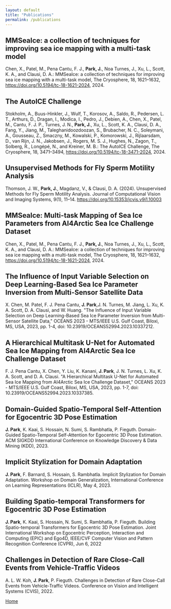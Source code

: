 ```yaml
---
layout: default
title: "Publications"
permalink: /publications
---
```


## MMSeaIce: a collection of techniques for improving sea ice mapping with a multi-task model
Chen, X., Patel, M., Pena Cantu, F. J., **Park, J.**, Noa Turnes, J., Xu, L., Scott, K. A., and Clausi, D. A.: MMSeaIce: a collection of techniques for improving sea ice mapping with a multi-task model, The Cryosphere, 18, 1621–1632, https://doi.org/10.5194/tc-18-1621-2024, 2024. 

## The AutoICE Challenge
Stokholm, A., Buus-Hinkler, J., Wulf, T., Korosov, A., Saldo, R., Pedersen, L. T., Arthurs, D., Dragan, I., Modica, I., Pedro, J., Debien, A., Chen, X., Patel, M., Cantu, F. J. P., Turnes, J. N., **Park, J.**, Xu, L., Scott, K. A., Clausi, D. A., Fang, Y., Jiang, M., Taleghanidoozdoozan, S., Brubacher, N. C., Soleymani, A., Gousseau, Z., Smaczny, M., Kowalski, P., Komorowski, J., Rijlaarsdam, D., van Rijn, J. N., Jakobsen, J., Rogers, M. S. J., Hughes, N., Zagon, T., Solberg, R., Longépé, N., and Kreiner, M. B.: The AutoICE Challenge, The Cryosphere, 18, 3471–3494, https://doi.org/10.5194/tc-18-3471-2024, 2024.

## Unsupervised Methods for Fly Sperm Motility Analysis
Thomson, J. W., **Park, J.**, Magdanz, V., & Clausi, D. A. (2024). Unsupervised Methods for Fly Sperm Motility Analysis. Journal of Computational Vision and Imaging Systems, 9(1), 11–14. https://doi.org/10.15353/jcvis.v9i1.10003

## MMSeaIce: Multi-task Mapping of Sea Ice Parameters from AI4Arctic Sea Ice Challenge Dataset
Chen, X., Patel, M., Pena Cantu, F. J., **Park, J.**, Noa Turnes, J., Xu, L., Scott, K. A., and Clausi, D. A.: MMSeaIce: a collection of techniques for improving sea ice mapping with a multi-task model, The Cryosphere, 18, 1621–1632, https://doi.org/10.5194/tc-18-1621-2024, 2024.

## The Influence of Input Variable Selection on Deep Learning-Based Sea Ice Parameter Inversion from Multi-Sensor Satellite Data
X. Chen, M. Patel, F. J. Pena Cantu, **J. Park**,J. N. Turnes, M. Jiang, L. Xu, K. A. Scott, D. A. Clausi, and W. Huang. "The Influence of Input Variable Selection on Deep Learning-Based Sea Ice Parameter Inversion from Multi-Sensor Satellite Data," OCEANS 2023 - MTS/IEEE U.S. Gulf Coast, Biloxi, MS, USA, 2023, pp. 1-4, doi: 10.23919/OCEANS52994.2023.10337212.

## A Hierarchical Multitask U-Net for Automated Sea Ice Mapping from AI4Arctic Sea Ice Challenge Dataset
F. J. Pena Cantu, X. Chen, Y. Liu, K. Kanani, **J. Park**, J. N. Turnes, L. Xu, K. A. Scott, and D. A. Clausi. "A Hierarchical Multitask U-Net for Automated Sea Ice Mapping from AI4Arctic Sea Ice Challenge Dataset," OCEANS 2023 - MTS/IEEE U.S. Gulf Coast, Biloxi, MS, USA, 2023, pp. 1-7, doi: 10.23919/OCEANS52994.2023.10337385.

## Domain-Guided Spatio-Temporal Self-Attention for Egocentric 3D Pose Estimation
**J. Park**, K. Kaai, S. Hossain, N. Sumi, S. Rambhatla, P. Fieguth. Domain-Guided Spatio-Temporal Self-Attention for Egocentric 3D Pose Estimation. ACM SIGKDD International Conference on Knowledge Discovery & Data Mining (KDD), 2023.

## Implicit Stylization for Domain Adaptation
**J. Park**, F. Barnard, S. Hossain, S. Rambhatla. Implicit Stylization for Domain Adaptation. Workshop on Domain Generalization, International Conference on Learning Representations (ICLR), May 4, 2023.

## Building Spatio-temporal Transformers for Egocentric 3D Pose Estimation
**J. Park**, K. Kaai, S. Hossain, N. Sumi, S. Rambhatla, P. Fieguth. Building Spatio-temporal Transformers for Egocentric 3D Pose Estimation. Joint International Workshop on Egocentric Perception, Interaction and Computing (EPIC) and Ego4D, IEEE/CVF Computer Vision and Pattern Recognition Conference (CVPR), Jun 6, 2022

## Challenges in Detection of Rare Close-Call Events from Vehicle-Traffic Videos
A. L. W. Koh, **J. Park**, P. Fieguth. Challenges in Detection of Rare Close-Call Events from Vehicle-Traffic Videos. Conference on Vision and Intelligent Systems (CVIS), 2022.

[Home](./)
